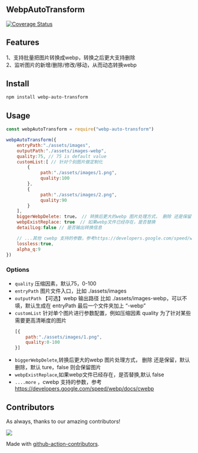 

## WebpAutoTransform
[![Coverage Status](https://Hooho.github.io/webp-auto-transform/badges.svg)](https://Hooho.github.io/webp-auto-transform/lcov-report/)

## Features

1、支持批量把图片转换成webp，转换之后更大支持删除   
2、监听图片的新增/删除/修改/移动，从而动态转换webp  


## Install

```sh
npm install webp-auto-transform
```


## Usage

```js
const webpAutoTransform = require("webp-auto-transform")

webpAutoTransform({
    entryPath:"./assets/images",
    outputPath:"./assets/images-webp",
    quality:75, // 75 is default value
    customList:[ // 针对个别图片做定制化
        {
             path:"./assets/images/1.png",
             quality:100
        },
        {
             path:"./assets/images/2.png",
             quality:90
        }
    ],
    biggerWebpDelete: true， // 转换后更大的webp 图片处理方式， 删除 还是保留，默认删除
    webpExistReplace: true  // 如果webp文件已经存在，是否替换
    detailLog:false // 是否输出转换信息

    // ...其他 cwebp 支持的参数，参考https://developers.google.com/speed/webp/docs/cwebp
    lossless:true,
    alpha_q:9
})

```


### Options
- `quality` 压缩因素，默认75，0-100
- `entryPath` 图片文件入口，比如 ./assets/images
- `outputPath` 【可选】webp 输出路径 比如 ./assets/images-webp，可以不填，默认生成在 entryPath 最后一个文件夹加上 “-webp”
- `customList` 针对单个图片进行参数配置，例如压缩因素 quality 为了针对某些需要更高清晰度的图片
    ```js
    [{
        path:"./assets/images/1.png",
        quality:0-100
    }]
    ```
- `biggerWebpDelete`,转换后更大的webp 图片处理方式， 删除 还是保留，默认删除，默认 ture，false 则会保留图片
- `webpExistReplace`,如果webp文件已经存在，是否替换,默认 false
- `....more` ，cwebp 支持的参数，参考 https://developers.google.com/speed/webp/docs/cwebp


## Contributors

As always, thanks to our amazing contributors!

<a href="https://github.com/Hooho/webp-auto-transform/graphs/contributors">
  <img src="https://Hooho.github.io/webp-auto-transform/CONTRIBUTORS.svg" />
</a>

Made with [github-action-contributors](https://github.com/jaywcjlove/github-action-contributors).